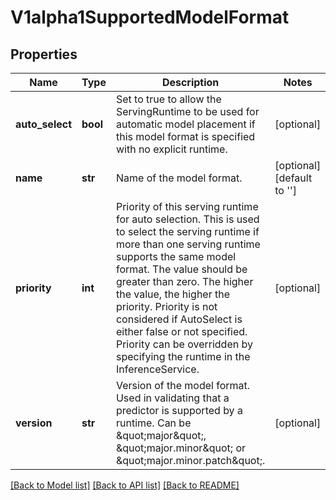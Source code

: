 # V1alpha1SupportedModelFormat

## Properties
Name | Type | Description | Notes
------------ | ------------- | ------------- | -------------
**auto_select** | **bool** | Set to true to allow the ServingRuntime to be used for automatic model placement if this model format is specified with no explicit runtime. | [optional] 
**name** | **str** | Name of the model format. | [optional] [default to '']
**priority** | **int** | Priority of this serving runtime for auto selection. This is used to select the serving runtime if more than one serving runtime supports the same model format. The value should be greater than zero.  The higher the value, the higher the priority. Priority is not considered if AutoSelect is either false or not specified. Priority can be overridden by specifying the runtime in the InferenceService. | [optional] 
**version** | **str** | Version of the model format. Used in validating that a predictor is supported by a runtime. Can be \&quot;major\&quot;, \&quot;major.minor\&quot; or \&quot;major.minor.patch\&quot;. | [optional] 

[[Back to Model list]](../README.md#documentation-for-models) [[Back to API list]](../README.md#documentation-for-api-endpoints) [[Back to README]](../README.md)


